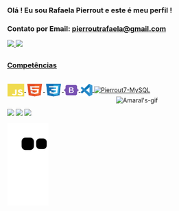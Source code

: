 ### Olá ! Eu sou Rafaela Pierrout e este é meu perfil !
### Contato por Email: pierroutrafaela@gmail.com

 <div>
  <a href="https://github.com/Pierrout7">
  <img height="140em" src="https://github-readme-stats.vercel.app/api?username=Pierrout7&show_icons=true&theme=radical&include_all_commits=true&count_private=true"/>
  <img height="140em" aligh="right" style=border_radius="20" src="https://github-readme-stats.vercel.app/api/top-langs/?username=pierrout7&layout=compact&langs_count=7&theme=radical"/>
</div>
 
##
 
 ### Competências
 
  <div style="display: inline_block"><br>
  <img align="center" alt="Pierrout7-Javascript" height="30" width="40" src="https://raw.githubusercontent.com/devicons/devicon/master/icons/javascript/javascript-plain.svg">
  <img align="center" alt="Pierrout7-HTML" height="30" width="40" src="https://raw.githubusercontent.com/devicons/devicon/master/icons/html5/html5-original.svg">
  <img align="center" alt="Pierrout7-CSS" height="30" width="40" src="https://raw.githubusercontent.com/devicons/devicon/master/icons/css3/css3-original.svg">
  <img align="center" alt="Pierrout7-Bootstrap" height="30" width="35" src="https://raw.githubusercontent.com/devicons/devicon/master/icons/bootstrap/bootstrap-plain.svg">
  <img align="center" alt="Pierrout7-VsCode" height="30" width="28" src="https://raw.githubusercontent.com/devicons/devicon/master/icons/vscode/vscode-original.svg">
  <img align="center" alt="Pierrout7-MySQL" height="30" width="40" src="https://cdn.jsdelivr.net/gh/devicons/devicon/icons/mysql/mysql-original.svg">
  

   <img height="160" width="250" align="right" alt="Amaral's-gif" src="https://i.pinimg.com/originals/13/79/3d/13793d18e931373b096317da35854da0.gif">
</div>
  
  ##
  
  <div> 
  <a href="https://www.instagram.com/rafaela_pierrout/" target="_blank"><img src="https://img.shields.io/badge/-Instagram-%23E4405F?style=for-the-badge&logo=instagram&logoColor=white" target="_blank"></a>
 <a href="https://discord.com/channels/Pierrout#7949" target="_blank"><img src="https://img.shields.io/badge/Discord-7289DA?style=for-the-badge&logo=discord&logoColor=white" target="_blank"></a> 
  <a href="https://www.linkedin.com/in/rafaela-pierrout-841921203/" target="_blank"><img src="https://img.shields.io/badge/-LinkedIn-%230077B5?style=for-the-badge&logo=linkedin&logoColor=white" target="_blank">
   </a>
   </a>
  </div>
 
   ![Snake animation](https://github.com/AmaralRage/AmaralRage/blob/output/github-contribution-grid-snake.svg)
 </div>
